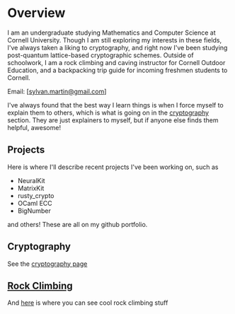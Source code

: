 # Overview
I am an undergraduate studying Mathematics and Computer Science at Cornell University. Though I am still
exploring my interests in these fields, I've always taken a liking to cryptography, and right now I've been studying
post-quantum lattice-based cryptographic schemes. Outside of schoolwork, I am a rock climbing and caving instructor
for Cornell Outdoor Education, and a backpacking trip guide for incoming freshmen students to Cornell.

Email: [sylvan.martin@gmail.com]

I've always found that the best way I learn things is when I force myself to explain them to others, which 
is what is going on in the [cryptography](cryptography/crypto.md) section. They are just explainers to myself, 
but if anyone else finds them helpful, awesome!

## Projects
Here is where I'll describe recent projects I've been working on, such as 

 - NeuralKit
 - MatrixKit
 - rusty_crypto
 - OCaml ECC
 - BigNumber

and others! These are all on my github portfolio.

## Cryptography

See the [cryptography page](cryptography/crypto.md)

## [Rock Climbing](climbing/CLIMBING.md)
And [here](climbing/CLIMBING.md) is where you can see cool rock climbing stuff
